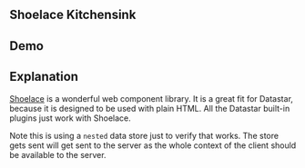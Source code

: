 ## Shoelace Kitchensink

## Demo

<link rel="stylesheet" href="https://cdn.jsdelivr.net/npm/@shoelace-style/shoelace@2.15.1/cdn/themes/dark.css" />
<script type="module" src="https://cdn.jsdelivr.net/npm/@shoelace-style/shoelace@2.15.1/cdn/shoelace-autoloader.js"></script>

<div
    id="shoelace_kitchensink"
    data-on-load="@get('/examples/shoelace_kitchensink/data')"
>
</div>

## Explanation

[Shoelace](https://shoelace.style/) is a wonderful web component library. It is a great fit for Datastar, because it is designed to be used with plain HTML. All the Datastar built-in plugins just work with Shoelace.

Note this is using a `nested` data store just to verify that works. The store gets sent will get sent to the server as the whole context of the client should be available to the server.

